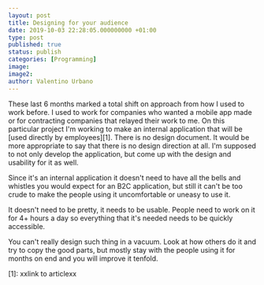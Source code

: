 ```yaml
---
layout: post
title: Designing for your audience
date: 2019-10-03 22:28:05.000000000 +01:00
type: post
published: true
status: publish
categories: [Programming]
image:
image2:
author: Valentino Urbano
---
```


These last 6 months marked a total shift on approach from how I used to work before. I used to work for companies who wanted a mobile app made or for contracting companies that relayed their work to me. On this particular project I'm working to make an internal application that will be [used directly by employees][1]. There is no design document. It would be more appropriate to say that there is no design direction at all. I'm supposed to not only develop the application, but come up with the design and usability for it as well.

Since it's an internal application it doesn't need to have all the bells and whistles you would expect for an B2C application, but still it can't be too crude to make the people using it uncomfortable or uneasy to use it.

It doesn't need to be pretty, it needs to be usable. People need to work on it for 4+ hours a day so everything that it's needed needs to be quickly accessible.

You can't really design such thing in a vacuum. Look at how others do it and try to copy the good parts, but mostly stay with the people using it for months on end and you will improve it tenfold.

[1]: xxlink to articlexx